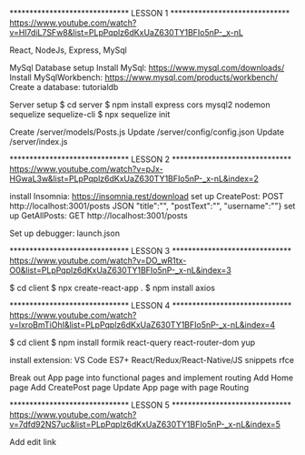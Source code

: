 ****************************** LESSON 1 ******************************
https://www.youtube.com/watch?v=Hl7diL7SFw8&list=PLpPqplz6dKxUaZ630TY1BFIo5nP-_x-nL

React, NodeJs, Express, MySql

MySql Database setup
  Install MySql: https://www.mysql.com/downloads/ 
  Install MySqlWorkbench: https://www.mysql.com/products/workbench/
  Create a database: tutorialdb

Server setup
  $ cd server 
  $ npm install express cors mysql2 nodemon sequelize sequelize-cli
  $ npx sequelize init

  Create /server/models/Posts.js
  Update /server/config/config.json
  Update /server/index.js

****************************** LESSON 2 ******************************
https://www.youtube.com/watch?v=pJx-HGwaL3w&list=PLpPqplz6dKxUaZ630TY1BFIo5nP-_x-nL&index=2

install Insomnia: https://insomnia.rest/download
  set up CreatePost: POST http://localhost:3001/posts JSON "title":"",	"postText":"", "username":""} 
  set up GetAllPosts: GET http://localhost:3001/posts 

Set up debugger: launch.json

****************************** LESSON 3 ******************************
https://www.youtube.com/watch?v=DO_wR1tx-O0&list=PLpPqplz6dKxUaZ630TY1BFIo5nP-_x-nL&index=3

$ cd client
$ npx create-react-app .
$ npm install axios

****************************** LESSON 4 ******************************
https://www.youtube.com/watch?v=lxroBmTiOhI&list=PLpPqplz6dKxUaZ630TY1BFIo5nP-_x-nL&index=4

$ cd client
$ npm install formik react-query react-router-dom yup

install extension: VS Code ES7+ React/Redux/React-Native/JS snippets
  rfce

Break out App page into functional pages and implement routing
  Add Home page
  Add CreatePost page
  Update App page with page Routing
  
****************************** LESSON 5 ******************************
https://www.youtube.com/watch?v=7dfd92NS7uc&list=PLpPqplz6dKxUaZ630TY1BFIo5nP-_x-nL&index=5

Add edit link